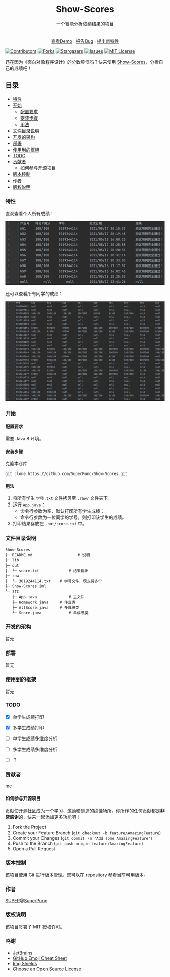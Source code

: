 

<br />

<p align="center">
  <h1 align="center">Show-Scores</h1>
  <p align="center">
    一个智能分析成绩结果的项目
    <br />
    <br />
    <br />
    <a href="https://github.com/SuperPung/Show-Scores">查看Demo</a>
    ·
    <a href="https://github.com/SuperPung/Show-Scores/issues">报告Bug</a>
    ·
    <a href="https://github.com/SuperPung/Show-Scores/issues">提出新特性</a>
  </p>



</p>

<!-- PROJECT SHIELDS -->

[![Contributors][contributors-shield]][contributors-url]
[![Forks][forks-shield]][forks-url]
[![Stargazers][stars-shield]][stars-url]
[![Issues][issues-shield]][issues-url]
[![MIT License][license-shield]][license-url]

<!-- PROJECT LOGO -->


还在因为《面向对象程序设计》的分数烦恼吗？快来使用 [Show-Scores](https://github.com/SuperPung/Show-Scores)，分析自己的成绩吧！

## 目录

- [特性](#特性)
- [开始](#开始)
     - [配置要求](#配置要求)
  - [安装步骤](#安装步骤)
  - [用法](#用法)
- [文件目录说明](#文件目录说明)
- [开发的架构](#开发的架构)
- [部署](#部署)
- [使用到的框架](#使用到的框架)
- [TODO](#TODO)
- [贡献者](#贡献者)
  - [如何参与开源项目](#如何参与开源项目)
- [版本控制](#版本控制)
- [作者](#作者)
- [版权说明](#版权说明)



### 特性

直观查看个人所有成绩：

![single](./img/single.png)

还可以查看所有同学的成绩：

![all](./img/all.png)



### 开始

#### 配置要求

需要 Java 8 环境。

#### 安装步骤

克隆本仓库

```sh
git clone https://github.com/SuperPung/Show-Scores.git
```

#### 用法

1. 将所有学生 `学号.txt` 文件拷贝至 `.raw/` 文件夹下。
2. 运行 `App.java`：
	- 命令行参数为空，默认打印所有学生成绩；
	- 命令行参数为一位同学的学号，则打印该学生的成绩。
3. 打印结果存放在 `.out/score.txt` 中。



### 文件目录说明

```
Show-Scores
├─ README.md					# 说明
├─ lib
├─ out
│  └─ score.txt				# 结果输出
├─ raw
│  └─ 3019244114.txt	# 学号文件，现支持多个
├─ Show-Scores.iml
└─ src
   ├─ App.java				# 主文件
   ├─ Homework.java		# 作业类
   ├─ AllScore.java		# 多成绩类
   └─ Score.java			# 单成绩类

```



### 开发的架构 

暂无



### 部署

暂无



### 使用到的框架

暂无



### TODO

- [x] 单学生成绩打印
- [x] 多学生成绩打印
- [ ] 单学生成绩多维度分析
- [ ] 多学生成绩多维度分析
- [ ] ？



### 贡献者

[me](https://github.com/SuperPung)

#### 如何参与开源项目

贡献使开源社区成为一个学习、激励和创造的绝佳场所。你所作的任何贡献都是**非常感谢**的，快来一起添加更多功能吧！


1. Fork the Project
2. Create your Feature Branch (`git checkout -b feature/AmazingFeature`)
3. Commit your Changes (`git commit -m 'Add some AmazingFeature'`)
4. Push to the Branch (`git push origin feature/AmazingFeature`)
5. Open a Pull Request



### 版本控制

该项目使用 Git 进行版本管理。您可以在 repository 参看当前可用版本。



### 作者

[SUPER](https://github.com/SuperPung)@[SuperPung](https://blog.superpung.xyz)



### 版权说明

该项目签署了 MIT 授权许可。



### 鸣谢


- [JetBrains](https://www.jetbrains.com)
- [GitHub Emoji Cheat Sheet](https://www.webpagefx.com/tools/emoji-cheat-sheet)
- [Img Shields](https://shields.io)
- [Choose an Open Source License](https://choosealicense.com)



<!-- links -->

[your-project-path]:SuperPung/Show-Scores
[contributors-shield]: https://img.shields.io/github/contributors/SuperPung/Show-Scores.svg?style=flat-square
[contributors-url]: https://github.com/SuperPung/Show-Scores/graphs/contributors
[forks-shield]: https://img.shields.io/github/forks/SuperPung/Show-Scores.svg?style=flat-square
[forks-url]: https://github.com/SuperPung/Show-Scores/network/members
[stars-shield]: https://img.shields.io/github/stars/SuperPung/Show-Scores.svg?style=flat-square
[stars-url]: https://github.com/SuperPung/Show-Scores/stargazers
[issues-shield]: https://img.shields.io/github/issues/SuperPung/Show-Scores.svg?style=flat-square
[issues-url]: https://img.shields.io/github/issues/SuperPung/Show-Scores.svg
[license-shield]: https://img.shields.io/github/license/SuperPung/Show-Scores?style=flat-square
[license-url]: https://github.com/SuperPung/Show-Scores/blob/master/LICENSE
